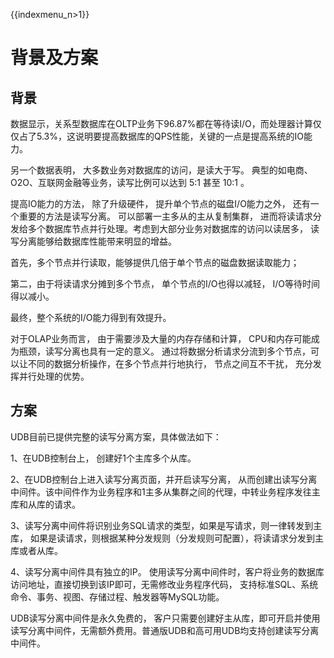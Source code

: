 {{indexmenu_n>1}}

# 背景及方案

## 背景

数据显示，关系型数据库在OLTP业务下96.87%都在等待读I/O，而处理器计算仅仅占了5.3%，这说明要提高数据库的QPS性能，关键的一点是提高系统的IO能力。

另一个数据表明， 大多数业务对数据库的访问，是读大于写。 典型的如电商、O2O、互联网金融等业务，读写比例可以达到 5:1 甚至 10:1 。

提高IO能力的方法， 除了升级硬件， 提升单个节点的磁盘I/O能力之外， 还有一个重要的方法是读写分离。 可以部署一主多从的主从复制集群，
进而将读请求分发给多个数据库节点并行处理。考虑到大部分业务对数据库的访问以读居多， 读写分离能够给数据库性能带来明显的增益。

首先，多个节点并行读取，能够提供几倍于单个节点的磁盘数据读取能力；

第二，由于将读请求分摊到多个节点， 单个节点的I/O也得以减轻， I/O等待时间得以减小。

最终，整个系统的I/O能力得到有效提升。

对于OLAP业务而言， 由于需要涉及大量的内存存储和计算， CPU和内存可能成为瓶颈，读写分离也具有一定的意义。
通过将数据分析请求分流到多个节点，可以让不同的数据分析操作，在多个节点并行地执行，
节点之间互不干扰， 充分发挥并行处理的优势。

## 方案

UDB目前已提供完整的读写分离方案，具体做法如下：

1、在UDB控制台上， 创建好1个主库多个从库。

2、在UDB控制台上进入读写分离页面，并开启读写分离，
从而创建出读写分离中间件。该中间件作为业务程序和1主多从集群之间的代理，中转业务程序发往主库和从库的请求。

3、读写分离中间件将识别业务SQL请求的类型，如果是写请求，则一律转发到主库，
如果是读请求，则根据某种分发规则（分发规则可配置），将读请求分发到主库或者从库。

4、读写分离中间件具有独立的IP。 使用读写分离中间件时，客户将业务的数据库访问地址，直接切换到该IP即可，无需修改业务程序代码，
支持标准SQL、系统命令、事务、视图、存储过程、触发器等MySQL功能。

UDB读写分离中间件是永久免费的，
客户只需要创建好主从库，即可开启并使用读写分离中间件，无需额外费用。普通版UDB和高可用UDB均支持创建读写分离中间件。
